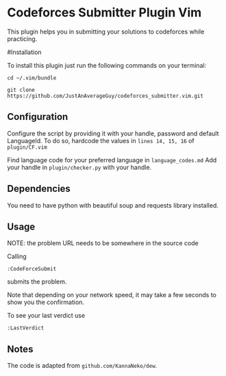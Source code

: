 # Codeforces Submitter Plugin Vim

This plugin helps you in submitting your solutions to codeforces while practicing.

#Installation

To install this plugin just run the following commands on your terminal:

`cd ~/.vim/bundle`

`git clone https://github.com/JustAnAverageGuy/codeforces_submitter.vim.git`

## Configuration

Configure the script by providing it with your handle, password and default LanguageId.
To do so, hardcode the values in `lines 14, 15, 16` of `plugin/CF.vim`

Find language code for your preferred language in `language_codes.md`
Add your handle in `plugin/checker.py` with your handle.

## Dependencies

You need to have python with beautiful soup and requests library installed.

## Usage 

NOTE:  the problem URL needs to be somewhere in the source code

Calling 

`:CodeForceSubmit`

submits the problem.

Note that depending on your network speed, it may take a few seconds to show you the confirmation. 

To see your last verdict use

`:LastVerdict`

## Notes

The code is adapted from `github.com/KannaNeko/dew`.
